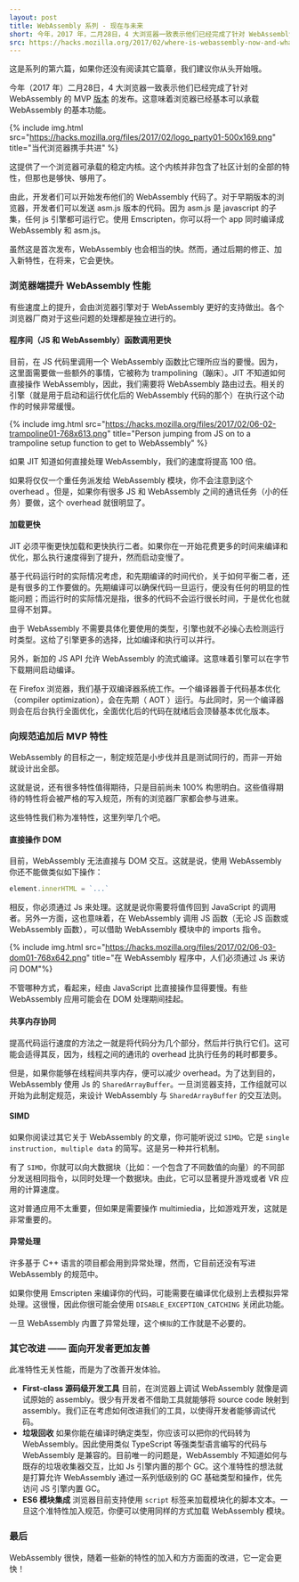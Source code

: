```yaml
---
layout: post
title: WebAssembly 系列 - 现在与未来
short: 今年，2017 年，二月28日，4 大浏览器一致表示他们已经完成了针对 WebAssembly 的 MVP 版本的发布
src: https://hacks.mozilla.org/2017/02/where-is-webassembly-now-and-whats-next/
---
```


这是系列的第六篇，如果你还没有阅读其它篇章，我们建议你从头开始哦。

今年（2017 年）二月28日，4 大浏览器一致表示他们已经完成了针对 WebAssembly 的 MVP [版本](https://lists.w3.org/Archives/Public/public-webassembly/2017Feb/0002.html) 的发布。这意味着浏览器已经基本可以承载 WebAssembly 的基本功能。

{% include img.html src="https://hacks.mozilla.org/files/2017/02/logo_party01-500x169.png" title="当代浏览器携手共进" %}

这提供了一个浏览器可承载的稳定内核。这个内核并非包含了社区计划的全部的特性，但那也是够快、够用了。

由此，开发者们可以开始发布他们的 WebAssembly 代码了。对于早期版本的浏览器，开发者们可以发送 asm.js 版本的代码。因为 asm.js 是 javascript 的子集，任何 js 引擎都可运行它。使用 Emscripten，你可以将一个 app 同时编译成 WebAssembly 和 asm.js。

虽然这是首次发布，WebAssembly 也会相当的快。然而，通过后期的修正、加入新特性，在将来，它会更快。

### 浏览器端提升 WebAssembly 性能

有些速度上的提升，会由浏览器引擎对于 WebAssembly 更好的支持做出。各个浏览器厂商对于这些问题的处理都是独立进行的。

#### 程序间（JS 和 WebAssembly）函数调用更快

目前，在 JS 代码里调用一个 WebAssembly 函数比它理所应当的要慢。因为，这里面需要做一些额外的事情，它被称为 trampolining（蹦床）。JIT 不知道如何直接操作 WebAssembly，因此，我们需要将 WebAssembly 路由过去。相关的引擎（就是用于启动和运行优化后的 WebAssembly 代码的那个）在执行这个动作的时候非常缓慢。

{% include img.html src="https://hacks.mozilla.org/files/2017/02/06-02-trampoline01-768x613.png" title="Person jumping from JS on to a trampoline setup function to get to WebAssembly" %}

如果 JIT 知道如何直接处理 WebAssembly，我们的速度将提高 100 倍。

如果将仅仅一个重任务派发给 WebAssembly 模块，你不会注意到这个 overhead 。但是，如果你有很多 JS 和 WebAssembly 之间的通讯任务（小的任务）要做，这个 overhead 就很明显了。

#### 加载更快

JIT 必须平衡更快加载和更快执行二者。如果你在一开始花费更多的时间来编译和优化，那么执行速度得到了提升，然而启动变慢了。

基于代码运行时的实际情况考虑，和先期编译的时间代价，关于如何平衡二者，还是有很多的工作要做的。先期编译可以确保代码一旦运行，便没有任何的明显的性能问题；而运行时的实际情况是指，很多的代码不会运行很长时间，于是优化也就显得不划算。

由于 WebAssembly 不需要具体化要使用的类型，引擎也就不必操心去检测运行时类型。这给了引擎更多的选择，比如编译和执行可以并行。

另外，新加的 JS API 允许 WebAssembly 的流式编译。这意味着引擎可以在字节下载期间启动编译。

在 Firefox 浏览器，我们基于双编译器系统工作。一个编译器善于代码基本优化（compiler optimization），会在先期（ AOT ）运行。与此同时，另一个编译器则会在后台执行全面优化，全面优化后的代码在就绪后会顶替基本优化版本。

### 向规范追加后 MVP 特性

WebAssembly 的目标之一，制定规范是小步伐并且是测试同行的，而非一开始就设计出全部。

这就是说，还有很多特性值得期待，只是目前尚未 100% 构思明白。这些值得期待的特性将会被严格的写入规范，所有的浏览器厂家都会参与进来。

这些特性我们称为准特性，这里列举几个吧。

#### 直接操作 DOM

目前，WebAssembly 无法直接与 DOM 交互。这就是说，使用 WebAssembly 你还不能做类似如下操作：

```ts
element.innerHTML = `...`
```

相反，你必须通过 Js 来处理。这就是说你需要将值传回到 JavaScript 的调用者。另外一方面，这也意味着，在 WebAssembly 调用 JS 函数（无论 JS 函数或 WebAssembly 函数），可以借助 WebAssembly 模块中的 imports 指令。

{% include img.html  src="https://hacks.mozilla.org/files/2017/02/06-03-dom01-768x642.png" title="在 WebAssembly 程序中，人们必须通过 Js 来访问 DOM"%}

不管哪种方式，看起来，经由 JavaScript 比直接操作显得要慢。有些 WebAssembly 应用可能会在 DOM 处理期间挂起。

#### 共享内存协同

提高代码运行速度的方法之一就是将代码分为几个部分，然后并行执行它们。这可能会适得其反，因为，线程之间的通讯的 overhead 比执行任务的耗时都要多。

但是，如果你能够在线程间共享内存，便可以减少 overhead。为了达到目的，WebAssembly 使用 Js 的 `SharedArrayBuffer`。一旦浏览器支持，工作组就可以开始为此制定规范，来设计 WebAssembly 与 `SharedArrayBuffer` 的交互法则。

#### SIMD

如果你阅读过其它关于 WebAssembly 的文章，你可能听说过 `SIMD`。它是 `single instruction, multiple data` 的简写。这是另一种并行机制。

有了 `SIMD`，你就可以向大数据块（比如：一个包含了不同数值的向量）的不同部分发送相同指令，以同时处理一个数据块。由此，它可以显著提升游戏或者 VR 应用的计算速度。

这对普通应用不太重要，但如果是需要操作 multimiedia，比如游戏开发，这就是非常重要的。

#### 异常处理

许多基于 C++ 语言的项目都会用到异常处理，然而，它目前还没有写进 WebAssembly 的规范中。

如果你使用 Emscripten 来编译你的代码，可能需要在编译优化级别上去模拟异常处理。这很慢，因此你很可能会使用 `DISABLE_EXCEPTION_CATCHING` 关闭此功能。

一旦 WebAssembly 内置了异常处理，这个`模拟`的工作就是不必要的。

### 其它改进 —— 面向开发者更加友善

此准特性无关性能，而是为了改善开发体验。

- **First-class 源码级开发工具**
  目前，在浏览器上调试 WebAssembly 就像是调试原始的 assembly。很少有开发者不借助工具就能够将 source code 映射到 assembly。我们正在考虑如何改进我们的工具，以使得开发者能够调试代码。
- **垃圾回收**
  如果你能在编译时确定类型，你应该可以把你的代码转为 WebAssembly。因此使用类似 TypeScript 等强类型语言编写的代码与 WebAssembly 是兼容的。目前唯一的问题是，WebAssembly 不知道如何与既存的垃圾收集器交互，比如 Js 引擎内置的那个 GC。这个准特性的想法就是打算允许 WebAssembly 通过一系列低级别的 GC 基础类型和操作，优先访问 JS 引擎内置 GC。
- **ES6 模块集成**
  浏览器目前支持使用 `script` 标签来加载模块化的脚本文本。一旦这个准特性加入规范，你便可以使用同样的方式加载 WebAssembly 模块。

### 最后

WebAssembly 很快，随着一些新的特性的加入和方方面面的改进，它一定会更快！
